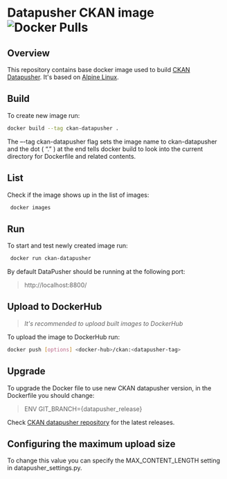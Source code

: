 # Datapusher CKAN image  ![Docker Pulls](https://img.shields.io/docker/pulls/keitaro/ckan-datapusher.svg)

## Overview

This repository contains base docker image used to build [CKAN Datapusher](https://docs.ckan.org/projects/datapusher/en/latest/). It's based on [Alpine Linux](https://alpinelinux.org/).

## Build

To create new image run:

```sh 
docker build --tag ckan-datapusher . 
``` 
The –-tag ckan-datapusher flag sets the image name to ckan-datapusher and the dot ( “.” ) at the end tells docker build to look into the current directory for Dockerfile and related contents.

## List

Check if the image shows up in the list of images:
```sh
 docker images
```

## Run

To start and test newly created image run:
```sh
 docker run ckan-datapusher
```
By default DataPusher should be running at the following port:

>http://localhost:8800/

## Upload to DockerHub

>*It's recommended to upload built images to DockerHub* 

To upload the image to DockerHub run:

```sh 
docker push [options] <docker-hub>/ckan:<datapusher-tag> 
```

## Upgrade 

To upgrade the Docker file to use new CKAN datapusher version, in the Dockerfile you should change:

>ENV GIT_BRANCH={datapusher_release} 

Check [CKAN datapusher repository](https://github.com/ckan/datapusher/releases) for the latest releases. 

## Configuring the maximum upload size 

To change this value you can specify the MAX_CONTENT_LENGTH setting in datapusher_settings.py.

